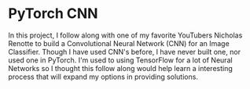 # PyTorch CNN

In this project, I follow along with one of my favorite YouTubers Nicholas Renotte to build a Convolutional Neural Network (CNN) for an Image Classifier. Though I have used CNN's before, I have never built one, nor used one in PyTorch. I'm used to using TensorFlow for a lot of Neural Networks so I thought this follow along would help learn a interesting process that will expand my options in providing solutions.
